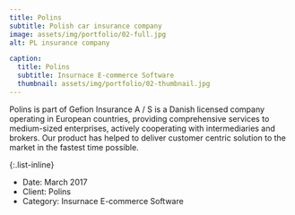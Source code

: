 ```yaml
---
title: Polins
subtitle: Polish car insurance company
image: assets/img/portfolio/02-full.jpg
alt: PL insurance company

caption:
  title: Polins
  subtitle: Insurnace E-commerce Software
  thumbnail: assets/img/portfolio/02-thumbnail.jpg
---
```


Polins is part of Gefion Insurance A / S is a Danish licensed company operating in European countries, providing comprehensive services to medium-sized enterprises, actively cooperating with intermediaries and brokers. Our product has helped to deliver customer centric solution to the market in the fastest time possible.

{:.list-inline}
- Date: March 2017
- Client: Polins
- Category: Insurnace E-commerce Software


